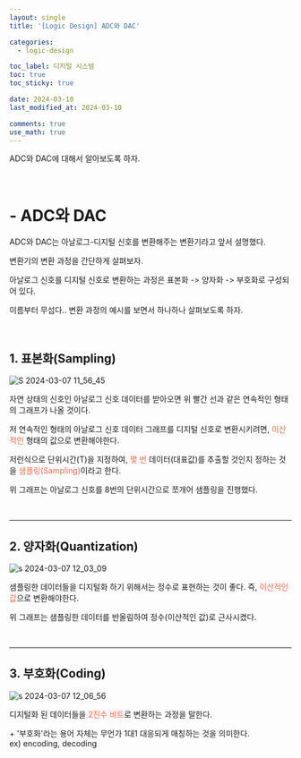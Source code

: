```yaml
---
layout: single
title: '[Logic Design] ADC와 DAC'

categories:
  - logic-design

toc_label: 디지털 시스템
toc: true
toc_sticky: true

date: 2024-03-10
last_modified_at: 2024-03-10

comments: true
use_math: true
---
```


ADC와 DAC에 대해서 알아보도록 하자.  

<br>

# - ADC와 DAC

ADC와 DAC는 아날로그-디지털 신호를 변환해주는 변환기라고 앞서 설명했다.  

변환기의 변환 과정을 간단하게 살펴보자.  

아날로그 신호를 디지털 신호로 변환하는 과정은 표본화 -> 양자화 -> 부호화로 구성되어 있다. 

이름부터 무섭다.. 변환 과정의 예시를 보면서 하나하나 살펴보도록 하자.  

<br>

## 1. 표본화(Sampling)

![S 2024-03-07 11_56_45](https://github.com/lgwqwer/lgwqwer.github.io/assets/129755540/79c88921-f1ff-48cc-b6c0-89caa3a79012)

자연 상태의 신호인 아날로그 신호 데이터를 받아오면 위 빨간 선과 같은 연속적인 형태의 그래프가 나올 것이다.  

저 연속적인 형태의 아날로그 신호 데이터 그래프를 디지털 신호로 변환시키려면, <font color='tomato'>이산적인</font> 형태의 값으로 변환해야한다.  

저런식으로 단위시간(T)을 지정하여, <font color='tomato'>몇 번</font> 데이터(대표값)를 추출할 것인지 정하는 것을 <font color='tomato'>샘플링(Sampling)</font>이라고 한다.  

위 그래프는 아날로그 신호를 8번의 단위시간으로 쪼개어 샘플링을 진행했다.  

<br>
<hr>

## 2. 양자화(Quantization)

![s 2024-03-07 12_03_09](https://github.com/lgwqwer/lgwqwer.github.io/assets/129755540/7fcf2275-b030-4268-a8af-428010f0649a)

샘플링한 데이터들을 디지털화 하기 위해서는 정수로 표현하는 것이 좋다. 즉, <font color='tomato'>이산적인 값</font>으로 변환해야한다. 

위 그래프는 샘플링한 데이터를 반올림하여 정수(이산적인 값)로 근사시켰다.  

<br>
<hr>

## 3. 부호화(Coding)

![s 2024-03-07 12_06_56](https://github.com/lgwqwer/lgwqwer.github.io/assets/129755540/2e510d4e-6937-44b4-a456-f35fc0da52be)

디지털화 된 데이터들을 <font color='tomato'> 2진수 비트</font>로 변환하는 과정을 말한다.  

\+ '부호화'라는 용어 자체는 무언가 1대1 대응되게 매칭하는 것을 의미한다.  
ex) encoding, decoding

</details>

